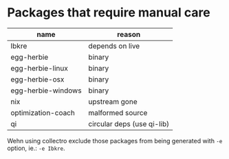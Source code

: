 # Packages that require manual care

| name               | reason                     |
|--------------------|----------------------------|
| Ibkre              | depends on live            |
| egg-herbie         | binary                     |
| egg-herbie-linux   | binary                     |
| egg-herbie-osx     | binary                     |
| egg-herbie-windows | binary                     |
| nix                | upstream gone              |
| optimization-coach | malformed source           |
| qi                 | circular deps (use qi-lib) |

Wehn using collectro exclude those packages from being generated
with `-e` option, ie.: `-e Ibkre`.

